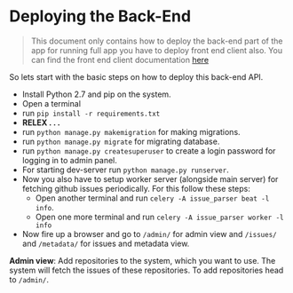 # Deploying the Back-End
> This document only contains how to deploy the back-end part of the app for running full app you have to deploy front end client also. You can find the front end client documentation [here](https://github.com/mozillacampusclubs/issue_parser_frontend/)

So lets start with the basic steps on how to deploy this back-end API.
- Install Python 2.7 and pip on the system.
- Open a terminal
- run `pip install -r requirements.txt`
- **RELEX . . .**
- run `python manage.py makemigration` for making migrations.
- run `python manage.py migrate` for migrating database.
- run `python manage.py createsuperuser` to create a login password for logging in to admin panel.
- For starting dev-server run `python manage.py runserver`.
- Now you also have to setup worker server (alongside main server) for fetching github issues periodically. For this follow these steps:
    - Open another terminal and run `celery -A issue_parser beat -l info`.
    - Open one more terminal and run `celery -A issue_parser worker -l info`
- Now fire up a browser and go to `/admin/` for admin view and `/issues/` and `/metadata/` for issues and metadata view.

**Admin view**: Add repositories to the system, which you want to use. The system will fetch the issues of these repositories. To add repositories head to `/admin/`.


